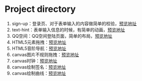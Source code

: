 # Project directory
1. sign-up：登录页、对于表单输入的内容做简单的校验，[预览地址](https://adawu-happy.github.io/html-demo-projects/sign-up.html)
2. text-hint：表单输入信息的时候，有简单的动画，[预览地址](https://adawu-happy.github.io/html-demo-projects/text-hint.html)
3. QQ空间：QQ空间登陆页面，简单的布局，[预览地址](https://adawu-happy.github.io/html-demo-projects/QQ空间/index.html)
4. HTML5元素拖拽：[预览地址](https://adawu-happy.github.io/html-demo-projects/元素拖拽/index.html)
5. HTML5音阶导航：[预览地址](https://adawu-happy.github.io/html-demo-projects/音阶导航/index.html)
6. canvas图片不规则拖拽：[预览地址](https://adawu-happy.github.io/html-demo-projects/canvas图片不规则拖拽/canvas.html)
7. canvas时钟：[预览地址](https://adawu-happy.github.io/html-demo-projects/canvas-clock/index.html)
8. canvas绘制签名：[预览地址](https://adawu-happy.github.io/html-demo-projects/canvas绘制签名/index.html)
9. canvas绘制曲线：[预览地址](https://adawu-happy.github.io/html-demo-projects/canvas绘制曲线/index.html)